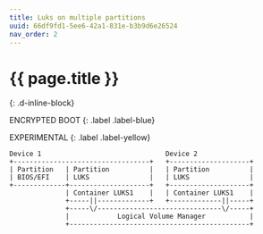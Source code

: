 ```yaml
---
title: Luks on multiple partitions
uuid: 66df9fd1-5ee6-42a1-831e-b3b9d6e26524
nav_order: 2
---
```


# {{ page.title }}
{: .d-inline-block}

ENCRYPTED BOOT
{: .label .label-blue}

EXPERIMENTAL
{: .label .label-yellow}

```text
Device 1                               Device 2
+----------------------------------+   +--------------------+
| Partition   | Partition          |   | Partition          |
| BIOS/EFI    | LUKS               |   | LUKS               |
+-------------+--------------------+   +--------------------+
              | Container LUKS1    |   | Container LUKS1    |
              +-----||-------------+   +-------------||-----+
              +-----\/-------------------------------\/-----+
              |            Logical Volume Manager           |
              +---------------------------------------------+
```
